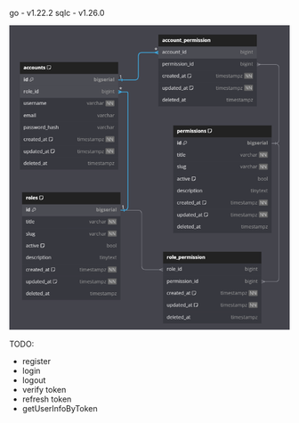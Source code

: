 go - v1.22.2
sqlc - v1.26.0

![alt text](image.png)

TODO:

- register
- login
- logout
- verify token
- refresh token
- getUserInfoByToken